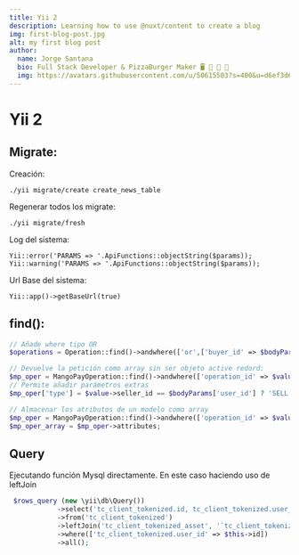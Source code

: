 ```yaml
---
title: Yii 2
description: Learning how to use @nuxt/content to create a blog
img: first-blog-post.jpg
alt: my first blog post
author:
  name: Jorge Santana
  bio: Full Stack Developer & PizzaBurger Maker 🖥️ 🍕 🍔 🎸
  img: https://avatars.githubusercontent.com/u/50615503?s=400&u=d6ef3d6548024516b1ca246386958bf32843607c&v=4
---
```

# Yii 2

## Migrate:

Creación:
```
./yii migrate/create create_news_table
```
Regenerar todos los migrate:
```
./yii migrate/fresh
```
Log del sistema:
```
Yii::error('PARAMS => '.ApiFunctions::objectString($params));
Yii::warning('PARAMS => '.ApiFunctions::objectString($params));
```

Url Base del sistema:

`Yii::app()->getBaseUrl(true)`

## find():

```php
// Añade where tipo OR
$operations = Operation::find()->andwhere(['or',['buyer_id' => $bodyParams['user_id']],['seller_id' => $bodyParams['user_id']]])->all();

// Devuelve la petición como array sin ser objeto active redord:
$mp_oper = MangoPayOperation::find()->andwhere(['operation_id' => $value->id])->asArray()->one();
// Permite añadir parámetros extras
$mp_oper['type'] = $value->seller_id == $bodyParams['user_id'] ? 'SELL' : 'BUY';

// Almacenar los atributos de un modelo como array
$mp_oper = MangoPayOperation::find()->andwhere(['operation_id' => $value->id])->one();
$mp_oper_array = $mp_oper->attributes;
```

## Query

Ejecutando función Mysql directamente. En este caso haciendo uso de leftJoin

```php
 $rows_query (new \yii\db\Query())
            ->select('tc_client_tokenized.id, tc_client_tokenized.user_id, tc_client_tokenized.landing_page_url, tc_client_tokenized.active, tc_client_tokenized_asset.ts_asset_id')
            ->from('tc_client_tokenized')
            ->leftJoin('tc_client_tokenized_asset', '`tc_client_tokenized`.`id` = `tc_client_tokenized_asset`.`client_tokenized_id`')
            ->where(['tc_client_tokenized.user_id' => $this->id])
            ->all();
```